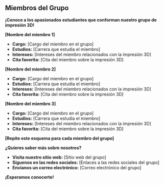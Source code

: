 ## Miembros del Grupo

**¡Conoce a los apasionados estudiantes que conforman nuestro grupo de impresión 3D!**

**[Nombre del miembro 1]**

* **Cargo:** [Cargo del miembro en el grupo]
* **Estudios:** [Carrera que estudia el miembro]
* **Intereses:** [Intereses del miembro relacionados con la impresión 3D]
* **Cita favorita:** [Cita del miembro sobre la impresión 3D]

**[Nombre del miembro 2]**

* **Cargo:** [Cargo del miembro en el grupo]
* **Estudios:** [Carrera que estudia el miembro]
* **Intereses:** [Intereses del miembro relacionados con la impresión 3D]
* **Cita favorita:** [Cita del miembro sobre la impresión 3D]

**[Nombre del miembro 3]**

* **Cargo:** [Cargo del miembro en el grupo]
* **Estudios:** [Carrera que estudia el miembro]
* **Intereses:** [Intereses del miembro relacionados con la impresión 3D]
* **Cita favorita:** [Cita del miembro sobre la impresión 3D]

**[Repite este esquema para cada miembro del grupo]**

**¿Quieres saber más sobre nosotros?**

* **Visita nuestro sitio web:** [Sitio web del grupo]
* **Síguenos en las redes sociales:** [Enlaces a las redes sociales del grupo]
* **Envíanos un correo electrónico:** [Correo electrónico del grupo]

**¡Esperamos conocerte!**
